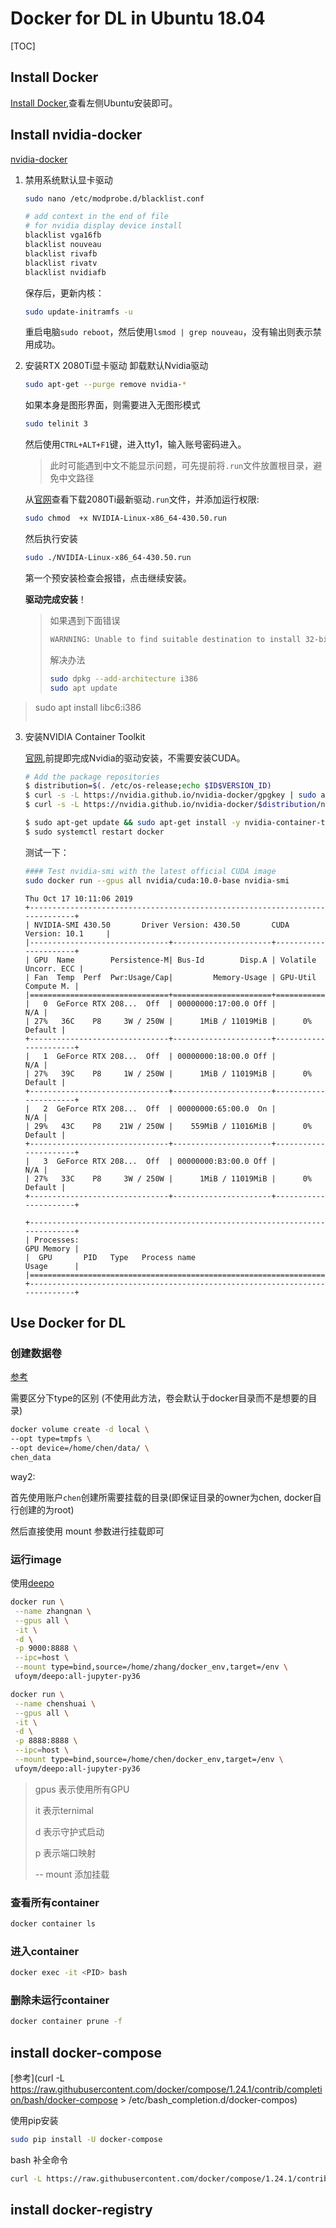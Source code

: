 # Docker for DL in Ubuntu 18.04

[TOC]

## Install Docker

[Install Docker](https://docs.docker.com/install/),查看左侧Ubuntu安装即可。

## Install nvidia-docker

[nvidia-docker](https://github.com/NVIDIA/nvidia-docker)

1. 禁用系统默认显卡驱动

   ``` bash
   sudo nano /etc/modprobe.d/blacklist.conf
   
   # add context in the end of file
   # for nvidia display device install
   blacklist vga16fb
   blacklist nouveau
   blacklist rivafb
   blacklist rivatv
   blacklist nvidiafb
   ```

   保存后，更新内核：

   ```bash
   sudo update-initramfs -u
   ```

   

   重启电脑`sudo reboot`，然后使用`lsmod | grep nouveau`，没有输出则表示禁用成功。

2. 安装RTX 2080Ti显卡驱动
    卸载默认Nvidia驱动

   ```bash
   sudo apt-get --purge remove nvidia-*
   ```

   如果本身是图形界面，则需要进入无图形模式

   ``` bash
   sudo telinit 3
   ```

   然后使用`CTRL+ALT+F1`键，进入tty1，输入账号密码进入。

   > 此时可能遇到中文不能显示问题，可先提前将`.run`文件放置根目录，避免中文路径

   从[官网](https://www.geforce.com/drivers)查看下载2080Ti最新驱动`.run`文件，并添加运行权限:

   ```bash
   sudo chmod  +x NVIDIA-Linux-x86_64-430.50.run
   ```

   然后执行安装

   ``` bash
   sudo ./NVIDIA-Linux-x86_64-430.50.run
   ```

   第一个预安装检查会报错，点击继续安装。

   **驱动完成安装**！

   
   
   >  如果遇到下面错误
   >
   >  ``` bash
   >  WARNNING: Unable to find suitable destination to install 32-bit compatibility libraries
   >  ```
   >
   >  解决办法
   >
   >  ``` bash
   >  sudo dpkg --add-architecture i386
   >  sudo apt update
   >  ```
> sudo apt install libc6:i386
>
> ```
> 
> ```

3. 安装NVIDIA Container Toolkit

   [官网](https://github.com/NVIDIA/nvidia-docker),前提即完成Nvidia的驱动安装，不需要安装CUDA。
   
   ``` bash
   # Add the package repositories
   $ distribution=$(. /etc/os-release;echo $ID$VERSION_ID)
   $ curl -s -L https://nvidia.github.io/nvidia-docker/gpgkey | sudo apt-key add -
   $ curl -s -L https://nvidia.github.io/nvidia-docker/$distribution/nvidia-docker.list | sudo tee /etc/apt/sources.list.d/nvidia-docker.list
   
   $ sudo apt-get update && sudo apt-get install -y nvidia-container-toolkit
   $ sudo systemctl restart docker
   ```
   
   测试一下：
   
   ``` bash
   #### Test nvidia-smi with the latest official CUDA image
   sudo docker run --gpus all nvidia/cuda:10.0-base nvidia-smi
   ```
   
   ```
   Thu Oct 17 10:11:06 2019       
   +-----------------------------------------------------------------------------+
   | NVIDIA-SMI 430.50       Driver Version: 430.50       CUDA Version: 10.1     |
   |-------------------------------+----------------------+----------------------+
   | GPU  Name        Persistence-M| Bus-Id        Disp.A | Volatile Uncorr. ECC |
   | Fan  Temp  Perf  Pwr:Usage/Cap|         Memory-Usage | GPU-Util  Compute M. |
   |===============================+======================+======================|
   |   0  GeForce RTX 208...  Off  | 00000000:17:00.0 Off |                  N/A |
   | 27%   36C    P8     3W / 250W |      1MiB / 11019MiB |      0%      Default |
   +-------------------------------+----------------------+----------------------+
   |   1  GeForce RTX 208...  Off  | 00000000:18:00.0 Off |                  N/A |
   | 27%   39C    P8     1W / 250W |      1MiB / 11019MiB |      0%      Default |
   +-------------------------------+----------------------+----------------------+
   |   2  GeForce RTX 208...  Off  | 00000000:65:00.0  On |                  N/A |
   | 29%   43C    P8    21W / 250W |    559MiB / 11016MiB |      0%      Default |
   +-------------------------------+----------------------+----------------------+
   |   3  GeForce RTX 208...  Off  | 00000000:B3:00.0 Off |                  N/A |
   | 27%   33C    P8     3W / 250W |      1MiB / 11019MiB |      0%      Default |
   +-------------------------------+----------------------+----------------------+
                                                                                  
   +-----------------------------------------------------------------------------+
   | Processes:                                                       GPU Memory |
   |  GPU       PID   Type   Process name                             Usage      |
   |=============================================================================|
   +-----------------------------------------------------------------------------+
   ```
   
   

## Use Docker for DL

### 创建数据卷

[参考](https://docs.docker.com/engine/reference/commandline/volume_create/)

需要区分下type的区别 (不使用此方法，卷会默认于docker目录而不是想要的目录)

``` bash
docker volume create -d local \
--opt type=tmpfs \
--opt device=/home/chen/data/ \
chen_data
```



way2:

首先使用账户`chen`创建所需要挂载的目录(即保证目录的owner为chen, docker自行创建的为root)

然后直接使用 mount 参数进行挂载即可



### 运行image

使用[deepo](https://github.com/ufoym/deepo)



``` bash
docker run \
 --name zhangnan \
 --gpus all \
 -it \
 -d \
 -p 9000:8888 \
 --ipc=host \
 --mount type=bind,source=/home/zhang/docker_env,target=/env \
 ufoym/deepo:all-jupyter-py36
```





``` bash
docker run \
 --name chenshuai \
 --gpus all \
 -it \
 -d \
 -p 8888:8888 \
 --ipc=host \
 --mount type=bind,source=/home/chen/docker_env,target=/env \
 ufoym/deepo:all-jupyter-py36
```

> gpus 表示使用所有GPU
>
> it 表示ternimal
>
> d 表示守护式启动
>
> p 表示端口映射
>
> -- mount 添加挂载

### 查看所有container

``` bash
docker container ls
```

### 进入container

``` bash
docker exec -it <PID> bash
```

### 删除未运行container

``` bash
docker container prune -f
```



## install docker-compose

[参考](curl -L https://raw.githubusercontent.com/docker/compose/1.24.1/contrib/completion/bash/docker-compose > /etc/bash_completion.d/docker-compos)

使用pip安装

``` bash
sudo pip install -U docker-compose
```

bash 补全命令

``` bash
curl -L https://raw.githubusercontent.com/docker/compose/1.24.1/contrib/completion/bash/docker-compose > /etc/bash_completion.d/docker-compose
```



## install docker-registry

